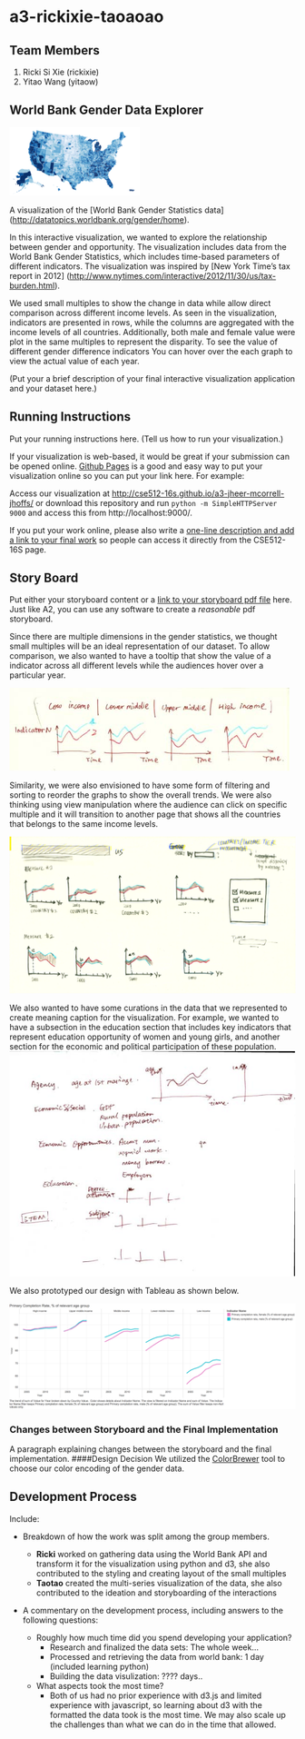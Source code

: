 a3-rickixie-taoaoao
===============

## Team Members

1. Ricki Si Xie (rickixie)
2. Yitao Wang (yitaow)

## World Bank Gender Data Explorer 

![Thumbnail](thumbnail.png)

A visualization of the [World Bank Gender Statistics data] (http://datatopics.worldbank.org/gender/home).

In this interactive visualization, we wanted to explore the relationship between gender and opportunity. The visualization includes data from the World Bank Gender Statistics, which includes time-based parameters of different indicators. The visualization was inspired by [New York Time’s tax report in 2012] (http://www.nytimes.com/interactive/2012/11/30/us/tax-burden.html).

We used small multiples to show the change in data while allow direct comparison across different income levels. As seen in the visualization, indicators are presented in rows, while the columns are aggregated with the income levels of all countries. Additionally, both male and female value were plot in the same multiples to represent the disparity. To see the value of different gender difference indicators You can hover over the each graph to view the actual value of each year. 

(Put your a brief description of your final interactive visualization application and your dataset here.)


## Running Instructions

Put your running instructions here. (Tell us how to run your visualization.)

If your visualization is web-based,  it would be great if your submission can be opened online. [Github Pages](http://pages.github.com/) is a good and easy way to put your visualization online so you can put your link here.  For example:

Access our visualization at http://cse512-16s.github.io/a3-jheer-mcorrell-jhoffs/ or download this repository and run `python -m SimpleHTTPServer 9000` and access this from http://localhost:9000/.

If you put your work online, please also write a [one-line description and add a link to your final work](http://note.io/1n3u46s) so people can access it directly from the CSE512-16S page.

## Story Board

Put either your storyboard content or a [link to your storyboard pdf file](storyboard.pdf?raw=true) here. Just like A2, you can use any software to create a *reasonable* pdf storyboard.

Since there are multiple dimensions in the gender statistics, we thought small multiples will be an ideal representation of our dataset. To allow comparison, we also wanted to have a tooltip that show the value of a indicator across all different levels while the audiences hover over a particular year.

![storyboard2](storyboard/storyboard2.jpg)

Similarity, we were also envisioned to have some form of filtering and sorting  to reorder the graphs to show the overall trends. We were also thinking using view manipulation where the audience can click on specific multiple and it will transition to another page that shows all the countries that belongs to the same income levels. 

![storyboard1](storyboard/storyboard1.png)

We also wanted to have some curations in the data that we represented to create meaning caption for the visualization. For example, we wanted to have a subsection in the education section that includes key indicators that represent education opportunity of women and young girls, and another section for the economic and political participation of these population. 
![storyboard3](storyboard/storyboard3.jpg)

We also prototyped our design with Tableau as shown below.

![storyboard4](storyboard/storyboard4.png)

### Changes between Storyboard and the Final Implementation

A paragraph explaining changes between the storyboard and the final implementation.
####Design Decision
We utilized the [ColorBrewer](http://colorbrewer2.org/) tool to choose our color encoding of the gender data.


## Development Process

Include:
- Breakdown of how the work was split among the group members.
  - **Ricki** worked on gathering data using the World Bank API and transform it for the visualization using python and d3, she also contributed to the styling and creating layout of the small multiples
  - **Taotao** created the multi-series visualization of the data, she also contributed to the ideation and storyboarding of the interactions

- A commentary on the development process, including answers to the following questions:
  - Roughly how much time did you spend developing your application?
    - Research and finalized the data sets: The whole week…
    - Processed and retrieving the data from world bank: 1 day (included learning python)
    - Building the data visulization: ???? days..
  - What aspects took the most time?
    - Both of us had no prior experience with d3.js and limited experience with javascript, so learning about d3 with the formatted the data took is the most time. We may also scale up the challenges than what we can do in the time that allowed. 

